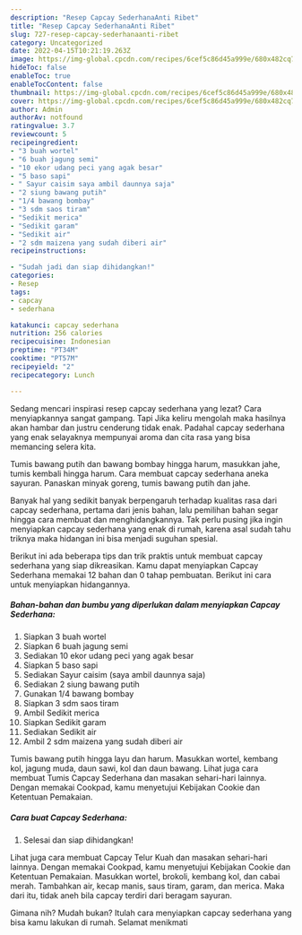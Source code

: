 ```yaml
---
description: "Resep Capcay SederhanaAnti Ribet"
title: "Resep Capcay SederhanaAnti Ribet"
slug: 727-resep-capcay-sederhanaanti-ribet
category: Uncategorized
date: 2022-04-15T10:21:19.263Z
image: https://img-global.cpcdn.com/recipes/6cef5c86d45a999e/680x482cq70/capcay-sederhana-foto-resep-utama.jpg
hideToc: false
enableToc: true
enableTocContent: false
thumbnail: https://img-global.cpcdn.com/recipes/6cef5c86d45a999e/680x482cq70/capcay-sederhana-foto-resep-utama.jpg
cover: https://img-global.cpcdn.com/recipes/6cef5c86d45a999e/680x482cq70/capcay-sederhana-foto-resep-utama.jpg
author: Admin
authorAv: notfound
ratingvalue: 3.7
reviewcount: 5
recipeingredient:
- "3 buah wortel"
- "6 buah jagung semi"
- "10 ekor udang peci yang agak besar"
- "5 baso sapi"
- " Sayur caisim saya ambil daunnya saja"
- "2 siung bawang putih"
- "1/4 bawang bombay"
- "3 sdm saos tiram"
- "Sedikit merica"
- "Sedikit garam"
- "Sedikit air"
- "2 sdm maizena yang sudah diberi air"
recipeinstructions:

- "Sudah jadi dan siap dihidangkan!"
categories:
- Resep
tags:
- capcay
- sederhana

katakunci: capcay sederhana 
nutrition: 256 calories
recipecuisine: Indonesian
preptime: "PT34M"
cooktime: "PT57M"
recipeyield: "2"
recipecategory: Lunch

---
```



Sedang mencari inspirasi resep capcay sederhana yang lezat? Cara menyiapkannya sangat gampang. Tapi Jika keliru mengolah maka hasilnya akan hambar dan justru cenderung tidak enak. Padahal capcay sederhana yang enak selayaknya mempunyai aroma dan cita rasa yang bisa memancing selera kita.


Tumis bawang putih dan bawang bombay hingga harum, masukkan jahe, tumis kembali hingga harum. Cara membuat capcay sederhana aneka sayuran. Panaskan minyak goreng, tumis bawang putih dan jahe.

Banyak hal yang sedikit banyak berpengaruh terhadap kualitas rasa dari capcay sederhana, pertama dari jenis bahan, lalu pemilihan bahan segar hingga cara membuat dan menghidangkannya. Tak perlu pusing jika ingin menyiapkan capcay sederhana yang enak di rumah, karena asal sudah tahu triknya maka hidangan ini bisa menjadi suguhan spesial.


Berikut ini ada beberapa tips dan trik praktis untuk membuat capcay sederhana yang siap dikreasikan. Kamu dapat menyiapkan Capcay Sederhana memakai 12 bahan dan 0 tahap pembuatan. Berikut ini cara untuk menyiapkan hidangannya.

<!--inarticleads1-->

##### Bahan-bahan dan bumbu yang diperlukan dalam menyiapkan Capcay Sederhana:

1. Siapkan 3 buah wortel
1. Siapkan 6 buah jagung semi
1. Sediakan 10 ekor udang peci yang agak besar
1. Siapkan 5 baso sapi
1. Sediakan  Sayur caisim (saya ambil daunnya saja)
1. Sediakan 2 siung bawang putih
1. Gunakan 1/4 bawang bombay
1. Siapkan 3 sdm saos tiram
1. Ambil Sedikit merica
1. Siapkan Sedikit garam
1. Sediakan Sedikit air
1. Ambil 2 sdm maizena yang sudah diberi air


Tumis bawang putih hingga layu dan harum. Masukkan wortel, kembang kol, jagung muda, daun sawi, kol dan daun bawang. Lihat juga cara membuat Tumis Capcay Sederhana dan masakan sehari-hari lainnya. Dengan memakai Cookpad, kamu menyetujui Kebijakan Cookie dan Ketentuan Pemakaian. 

<!--inarticleads2-->

##### Cara buat Capcay Sederhana:


1. Selesai dan siap dihidangkan!

Lihat juga cara membuat Capcay Telur Kuah dan masakan sehari-hari lainnya. Dengan memakai Cookpad, kamu menyetujui Kebijakan Cookie dan Ketentuan Pemakaian. Masukkan wortel, brokoli, kembang kol, dan cabai merah. Tambahkan air, kecap manis, saus tiram, garam, dan merica. Maka dari itu, tidak aneh bila capcay terdiri dari beragam sayuran. 

Gimana nih? Mudah bukan? Itulah cara menyiapkan capcay sederhana yang bisa kamu lakukan di rumah. Selamat menikmati

